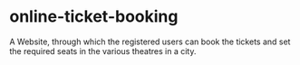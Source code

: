 # online-ticket-booking
A Website, through which the registered users can book the tickets and set the required seats in the various theatres in a city.

